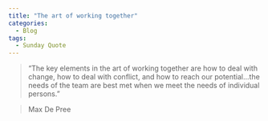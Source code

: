 ```yaml
---
title: "The art of working together"
categories:
  - Blog
tags:
  - Sunday Quote
---
```



> “The key elements in the art of working together are how to deal with change, how to deal with conflict, and how to reach our potential...the needs of the team are best met when we meet the needs of individual persons.”

> Max De Pree


